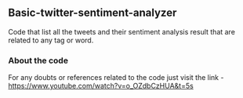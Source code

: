## Basic-twitter-sentiment-analyzer
Code that list all the tweets and their sentiment analysis result that are related to any tag or word.

### About the code
For any doubts or references related to the code just visit the link - https://www.youtube.com/watch?v=o_OZdbCzHUA&t=5s
